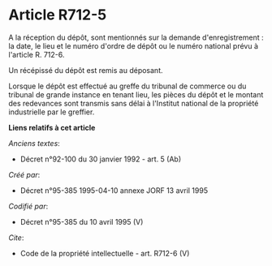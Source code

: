 # Article R712-5

A la réception du dépôt, sont mentionnés sur la demande d'enregistrement : la date, le lieu et le numéro d'ordre de dépôt ou
le numéro national prévu à l'article R. 712-6. 

Un récépissé du dépôt est remis au déposant. 

Lorsque le dépôt est effectué au greffe du tribunal de commerce ou du tribunal de grande instance en tenant lieu, les pièces
du dépôt et le montant des redevances sont transmis sans délai à l'Institut national de la propriété industrielle par le
greffier.

**Liens relatifs à cet article**

_Anciens textes_:

  - Décret n°92-100 du 30 janvier 1992 - art. 5 (Ab)

_Créé par_:

  - Décret n°95-385 1995-04-10 annexe JORF 13 avril 1995

_Codifié par_:

  - Décret n°95-385 du 10 avril 1995 (V)

_Cite_:

  - Code de la propriété intellectuelle - art. R712-6 (V)
